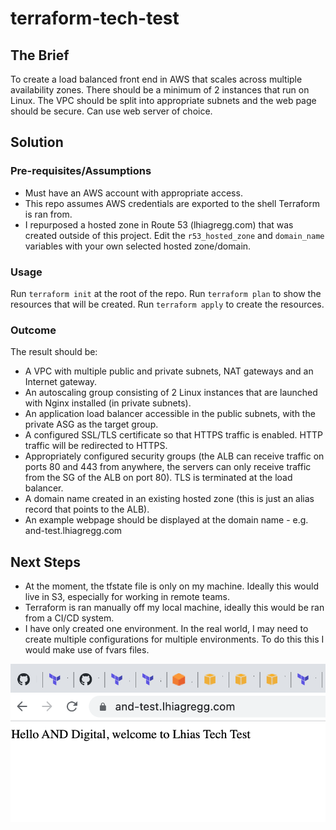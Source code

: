 # terraform-tech-test

## The Brief
To create a load balanced front end in AWS that scales across multiple availability zones. There should be a minimum of 2 instances that run on Linux. The VPC should be split into appropriate subnets and the web page should be secure. Can use web server of choice.

## Solution

### Pre-requisites/Assumptions
- Must have an AWS account with appropriate access.
- This repo assumes AWS credentials are exported to the shell Terraform is ran from.
- I repurposed a hosted zone in Route 53 (lhiagregg.com) that was created outside of this project. Edit the `r53_hosted_zone` and `domain_name` variables with your own selected hosted zone/domain.

### Usage
Run `terraform init` at the root of the repo.
Run `terraform plan` to show the resources that will be created.
Run `terraform apply` to create the resources.

### Outcome
The result should be:
- A VPC with multiple public and private subnets, NAT gateways and an Internet gateway.
- An autoscaling group consisting of 2 Linux instances that are launched with Nginx installed (in private subnets).
- An application load balancer accessible in the public subnets, with the private ASG as the target group. 
- A configured SSL/TLS certificate so that HTTPS traffic is enabled. HTTP traffic will be redirected to HTTPS.
- Appropriately configured security groups (the ALB can receive traffic on ports 80 and 443 from anywhere, the servers can only receive traffic from the SG of the ALB on port 80). TLS is terminated at the load balancer.
- A domain name created in an existing hosted zone (this is just an alias record that points to the ALB).
- An example webpage should be displayed at the domain name - e.g. and-test.lhiagregg.com

## Next Steps

- At the moment, the tfstate file is only on my machine. Ideally this would live in S3, especially for working in remote teams.
- Terraform is ran manually off my local machine, ideally this would be ran from a CI/CD system.
- I have only created one environment. In the real world, I may need to create multiple configurations for multiple environments. To do this this I would make use of fvars files.

![End result:](./img/working.png)